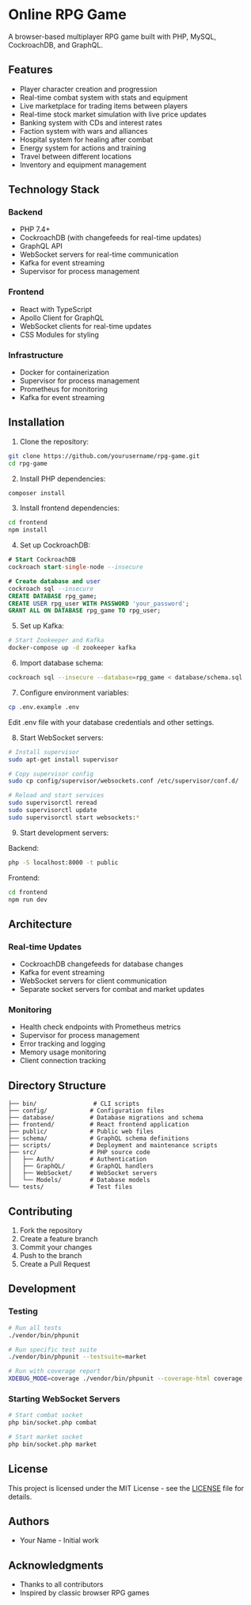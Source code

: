 # Online RPG Game

A browser-based multiplayer RPG game built with PHP, MySQL, CockroachDB, and GraphQL.

## Features

- Player character creation and progression
- Real-time combat system with stats and equipment
- Live marketplace for trading items between players
- Real-time stock market simulation with live price updates
- Banking system with CDs and interest rates
- Faction system with wars and alliances
- Hospital system for healing after combat
- Energy system for actions and training
- Travel between different locations
- Inventory and equipment management

## Technology Stack

### Backend
- PHP 7.4+
- CockroachDB (with changefeeds for real-time updates)
- GraphQL API
- WebSocket servers for real-time communication
- Kafka for event streaming
- Supervisor for process management

### Frontend
- React with TypeScript
- Apollo Client for GraphQL
- WebSocket clients for real-time updates
- CSS Modules for styling

### Infrastructure
- Docker for containerization
- Supervisor for process management
- Prometheus for monitoring
- Kafka for event streaming

## Installation

1. Clone the repository:
```bash
git clone https://github.com/yourusername/rpg-game.git
cd rpg-game
```

2. Install PHP dependencies:
```bash
composer install
```

3. Install frontend dependencies:
```bash
cd frontend
npm install
```

4. Set up CockroachDB:
```sql
# Start CockroachDB
cockroach start-single-node --insecure

# Create database and user
cockroach sql --insecure
CREATE DATABASE rpg_game;
CREATE USER rpg_user WITH PASSWORD 'your_password';
GRANT ALL ON DATABASE rpg_game TO rpg_user;
```

5. Set up Kafka:
```bash
# Start Zookeeper and Kafka
docker-compose up -d zookeeper kafka
```

6. Import database schema:
```bash
cockroach sql --insecure --database=rpg_game < database/schema.sql
```

7. Configure environment variables:
```bash
cp .env.example .env
```
Edit .env file with your database credentials and other settings.

8. Start WebSocket servers:
```bash
# Install supervisor
sudo apt-get install supervisor

# Copy supervisor config
sudo cp config/supervisor/websockets.conf /etc/supervisor/conf.d/

# Reload and start services
sudo supervisorctl reread
sudo supervisorctl update
sudo supervisorctl start websockets:*
```

9. Start development servers:

Backend:
```bash
php -S localhost:8000 -t public
```

Frontend:
```bash
cd frontend
npm run dev
```

## Architecture

### Real-time Updates
- CockroachDB changefeeds for database changes
- Kafka for event streaming
- WebSocket servers for client communication
- Separate socket servers for combat and market updates

### Monitoring
- Health check endpoints with Prometheus metrics
- Supervisor for process management
- Error tracking and logging
- Memory usage monitoring
- Client connection tracking

## Directory Structure

```
├── bin/                # CLI scripts
├── config/            # Configuration files
├── database/          # Database migrations and schema
├── frontend/          # React frontend application
├── public/            # Public web files
├── schema/            # GraphQL schema definitions
├── scripts/           # Deployment and maintenance scripts
├── src/               # PHP source code
│   ├── Auth/          # Authentication
│   ├── GraphQL/       # GraphQL handlers
│   ├── WebSocket/     # WebSocket servers
│   └── Models/        # Database models
└── tests/             # Test files
```

## Contributing

1. Fork the repository
2. Create a feature branch
3. Commit your changes
4. Push to the branch
5. Create a Pull Request

## Development

### Testing
```bash
# Run all tests
./vendor/bin/phpunit

# Run specific test suite
./vendor/bin/phpunit --testsuite=market

# Run with coverage report
XDEBUG_MODE=coverage ./vendor/bin/phpunit --coverage-html coverage
```

### Starting WebSocket Servers
```bash
# Start combat socket
php bin/socket.php combat

# Start market socket
php bin/socket.php market
```

## License

This project is licensed under the MIT License - see the [LICENSE](LICENSE) file for details.

## Authors

- Your Name - Initial work

## Acknowledgments

- Thanks to all contributors
- Inspired by classic browser RPG games